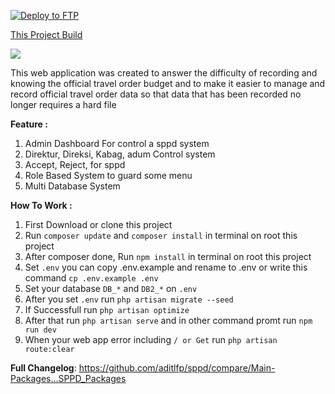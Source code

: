 [![Deploy to FTP](https://github.com/aditlfp/sppd/actions/workflows/main.yml/badge.svg)](https://github.com/aditlfp/sppd/actions/workflows/main.yml)

<p align="center"> 
  <a href="https://github.com/aditlfp/sppd">
  <p>This Project Build</p>
  <a href="https://skillicons.dev">
    <img src="https://skillicons.dev/icons?i=laravel,jquery,js,vite" />
  </a>
</p>

This web application was created to answer the difficulty of recording and knowing the official travel order budget and to make it easier to manage and record official travel order data so that data that has been recorded no longer requires a hard file

**Feature :**

1. Admin Dashboard For control a sppd system
2. Direktur, Direksi, Kabag, adum Control system
3. Accept, Reject, for sppd
4. Role Based System to guard some menu
5. Multi Database System

**How To Work :**

1. First Download or clone this project
2. Run `composer update` and `composer install` in terminal on root this project 
3. After composer done, Run `npm install` in terminal on root this project
4. Set `.env` you can copy .env.example and rename to .env or write this command `cp .env.example .env`
5. Set your database `DB_*` and `DB2_*` on `.env`
6. After you set `.env` run `php artisan migrate --seed`
7. If Successfull run `php artisan optimize`
8. After that run `php artisan serve` and in other command promt run `npm run dev`
9. When your web app error including `/ or Get` run `php artisan route:clear`


**Full Changelog**: https://github.com/aditlfp/sppd/compare/Main-Packages...SPPD_Packages
